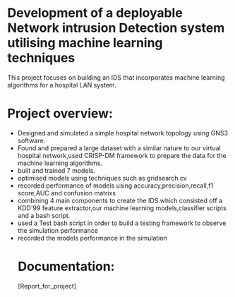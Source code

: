 # Development of a deployable Network intrusion Detection system utilising machine learning techniques

This project focuses on building an IDS that incorporates machine learning algorithms for a hospital LAN system.

# Project overview:
- Designed and simulated a simple hospital network topology using GNS3 software.
- Found and prepared a large dataset with a similar nature to our virtual hospital network,used CRISP-DM framework to prepare the data for the machine learning algorithms.
- built and trained 7 models.
- optimised models using techniques such as gridsearch cv
- recorded performance of models using accuracy,precision,recall,f1 score,AUC and confusion matrixs
- combining 4 main components to create the IDS which consisted off a KDD'99 feature extractor,our machine learning models,classifier scripts and a bash script.
- used a Test bash script in order to build a testing framework to observe the simulation performance
- recorded the models performance in the simulation
  # Documentation:
  [Report_for_project]
  
